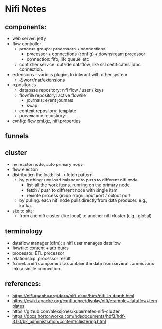 # Nifi Notes

## components:
* web server: jetty
* flow controller
    * process groups: processors + connections
        * processor + connections (config) + downstream processor
        * connection: fifo, lifo queue, etc
    * controller service: outside dataflow, like ssl certificates, jdbc connection.
* extensions - various plugins to interact with other system
    * @work/nar/extensions
* repositories
    * database repository: nifi flow / user / keys
    * flowfile repository: active flowfile
        * journals: event journals
        * swap:
    * content repository: template
    * provenance repository:
* config: flow.xml.gz, nifi.properties

## funnels

## cluster
* no master node, auto primary node
* flow election
* distribution the load: list -> fetch pattern
    * by pushing: use load balancer to push to different nifi node
        * list: all the work items. running on the primary node.
        * fetch / push to different node with single item
        * remote process group (rpg): input port / output port
    * by pulling: each nifi node pulls directly from data producer. e.g., kafka.
* site to site:
    * from one nifi cluster (like local) to another nifi cluster (e.g., global)

## terminology
* dataflow manager (dfm): a nifi user manages dataflow
* flowfile: content + attributes
* processor: ETL processor
* relationship: processor result
* funnel: a nifi component to combine the data from several connections into a single connection.

## references:
* https://nifi.apache.org/docs/nifi-docs/html/nifi-in-depth.html
* https://cwiki.apache.org/confluence/display/nifi/example+dataflow+templates
* https://github.com/alexsjones/kubernetes-nifi-cluster
* https://docs.hortonworks.com/hdpdocuments/hdf3/hdf-3.1.0/bk_administration/content/clustering.html
